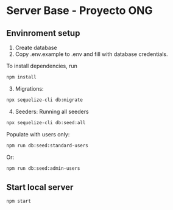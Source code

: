 # Server Base - Proyecto ONG


## Envinroment setup

1) Create database
2) Copy .env.example to .env and fill with database credentials.

To install dependencies, run
``` bash
npm install
```

3) Migrations:
``` bash
npx sequelize-cli db:migrate
```

4) Seeders:
Running all seeders
``` bash
npx sequelize-cli db:seed:all
```
Populate with users only:
``` bash
npm run db:seed:standard-users
```
Or:
``` bash
npm run db:seed:admin-users
```
## Start local server

``` bash
npm start
```
